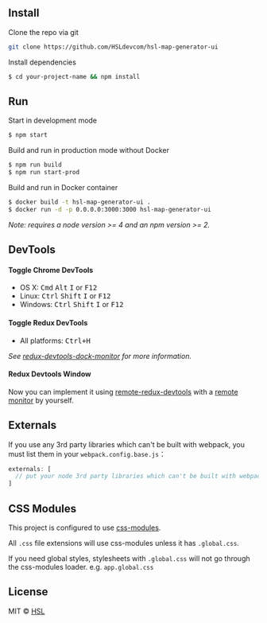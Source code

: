 ## Install

Clone the repo via git

```bash
git clone https://github.com/HSLdevcom/hsl-map-generator-ui
```

Install dependencies

```bash
$ cd your-project-name && npm install
```


## Run

Start in development mode

```bash
$ npm start
```

Build and run in production mode without Docker

```bash
$ npm run build
$ npm run start-prod
```

Build and run in Docker container

```bash
$ docker build -t hsl-map-generator-ui .
$ docker run -d -p 0.0.0.0:3000:3000 hsl-map-generator-ui
```

*Note: requires a node version >= 4 and an npm version >= 2.*

## DevTools

#### Toggle Chrome DevTools

- OS X: <kbd>Cmd</kbd> <kbd>Alt</kbd> <kbd>I</kbd> or <kbd>F12</kbd>
- Linux: <kbd>Ctrl</kbd> <kbd>Shift</kbd> <kbd>I</kbd> or <kbd>F12</kbd>
- Windows: <kbd>Ctrl</kbd> <kbd>Shift</kbd> <kbd>I</kbd> or <kbd>F12</kbd>

#### Toggle Redux DevTools

- All platforms: <kbd>Ctrl+H</kbd>

*See [redux-devtools-dock-monitor](https://github.com/gaearon/redux-devtools-dock-monitor) for more information.*

#### Redux Devtools Window

Now you can implement it using [remote-redux-devtools](https://github.com/zalmoxisus/remote-redux-devtools) with a [remote monitor](https://github.com/zalmoxisus/remote-redux-devtools#remote-monitoring) by yourself.


## Externals

If you use any 3rd party libraries which can't be built with webpack, you must list them in your `webpack.config.base.js`：

```javascript
externals: [
  // put your node 3rd party libraries which can't be built with webpack here (mysql, mongodb, and so on..)
]
```


## CSS Modules

This project is configured to use [css-modules](https://github.com/css-modules/css-modules).

All `.css` file extensions will use css-modules unless it has `.global.css`.

If you need global styles, stylesheets with `.global.css` will not go through the
css-modules loader. e.g. `app.global.css`


## License
MIT © [HSL](https://github.com/HSLdevcom)
